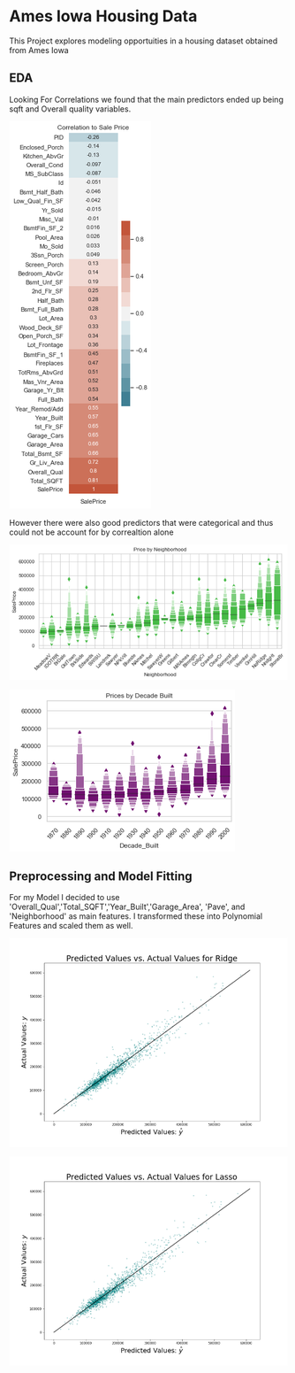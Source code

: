 
# Ames Iowa Housing Data

This Project explores modeling opportuities in a housing dataset obtained from Ames Iowa

## EDA
Looking For Correlations we found that the main predictors ended up being sqft and Overall quality variables.

![](images\Correlation_to_Sale_Price.png)



However there were also good predictors that were categorical and thus could not be account for by correaltion alone

![](images\Price_by_Neighborhood.png)

![](images\Sale_Price_by_Decade.png)

## Preprocessing and Model Fitting

For my Model I decided to use 'Overall_Qual','Total_SQFT','Year_Built','Garage_Area', 'Pave', and 'Neighborhood' as main features. I transformed these into Polynomial Features and scaled them as well.

![](images\ridge_predictions.png)

![](images\lasso_predictions.png)